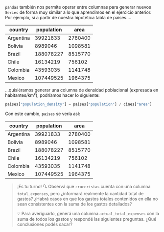 `pandas` también nos permite operar entre columnas para generar nuevos `Series` de forma muy similar a lo que aprendimos en el ejercicio anterior. Por ejemplo, si a partir de nuestra hipotética tabla de paises....


|country|population|area|
|---|---|---|
|Argentina|39921833|2780400|
|Bolivia|8989046|1098581|
|Brazil|188078227|8515770|
|Chile|16134219|756102|
|Colombia|43593035|1141748|
|Mexico|107449525|1964375|

...quisiéramos generar una columna de densidad poblacional (expresada en habitantes/km²), podríamos hacer lo siguiente:

```python
paises["population_density"] = paises["population"] / cines["area"] 
```

Con este cambio, `paises` se vería así:

|country|population|area|
|---|---|---|
|Argentina|39921833|2780400|
|Bolivia|8989046|1098581|
|Brazil|188078227|8515770|
|Chile|16134219|756102|
|Colombia|43593035|1141748|
|Mexico|107449525|1964375|

> ¡Es tu turno! :mag: Observá que `cruceristas` cuenta con una columna `total_expenses`, pero ¿informará realmente la cantidad total de gastos? ¿Habrá casos en que los gastos totales contenidos en ella no sean consistentes con la suma de los gastos detallados?  
> 
> :bulb: Para averiguarlo, generá una columna `actual_total_expenses` con la suma de todos los gastos y respondé las siguientes preguntas. ¿Qué conclusiones podés sacar?
